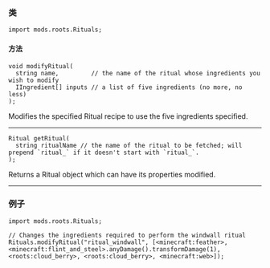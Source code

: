 
### 类

```zenscript
import mods.roots.Rituals;
```

#### 方法

```zenscript
void modifyRitual(
  string name,         // the name of the ritual whose ingredients you wish to modify
  IIngredient[] inputs // a list of five ingredients (no more, no less)
);
```

Modifies the specified Ritual recipe to use the five ingredients specified.

---


```zenscript
Ritual getRitual(
  string ritualName // the name of the ritual to be fetched; will prepend `ritual_` if it doesn't start with `ritual_`.
);
```

Returns a Ritual object which can have its properties modified.

---


### 例子

```zenscript
import mods.roots.Rituals;

// Changes the ingredients required to perform the windwall ritual
Rituals.modifyRitual("ritual_windwall", [<minecraft:feather>, <minecraft:flint_and_steel>.anyDamage().transformDamage(1), <roots:cloud_berry>, <roots:cloud_berry>, <minecraft:web>]);
```
